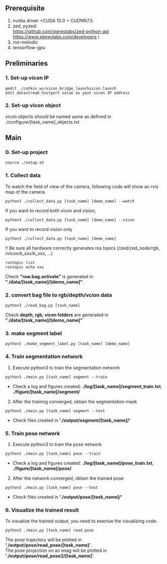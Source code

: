 ## Prerequisite
1. nvidia driver +CUDA 10.0 + CUDNN7.5
2. zed, pyzed:\
 https://github.com/stereolabs/zed-python-api \
 https://www.stereolabs.com/developers \
3. ros-melodic
4. tensorflow-gpu

## Preliminaries
### 1. Set-up vicon IP
```
gedit ./catkin_ws/vicon_bridge_launchvicon.launch
edit datastream_hostport value as yout vicon IP address
```
### 2. Set-up vicon object
vicon objects should be named same as defined in ./configure/[task_name]_objects.txt


## Main
### 0. Set-up project
```
source ./setup.sh
```

### 1. Collect data  
To watch the field of view of the camera, following code will show an rviz map of the camera.
```
python3 ./collect_data.py [task_name] [demo_name] --watch
```

If you want to record both vicon and vision, 
```
python3 ./collect_data.py [task_name] [demo_name] --vicon
```

If you want to record vision only
```
python3 ./collect_data.py [task_name] [demo_name]
```

!! Be sure all hardware correctly generates ros topics (/zed/zed_node/rgb, /vicon/k_xxx/k_xxx, ...)
```
rostopic list
rostopic echo xxx
```

Check **"raw.bag.activate"** is generated in **"./data/[task_name]/[demo_name]"**.

### 2. convert bag file to rgb/depth/vcion data
```
python3 ./read_bag.py [task_name]
```
Check **depth, rgb, vicon folders** are generated in **"./data/[task_name]/[demo_name]"**


### 3. make segment label
```
python3 ./make_segment_label.py [task_name] [demo_name]
```

### 4. Train segmentation network
1) Execute python3 to train the segmentation network
```
python3 ./main.py [task_name] segment --train
```
- Check a log and figures created: **./log/[task_name]/segment_train.txt**, **./figure/[task_name]/segment/**

2) After the training converged, obtain the segmentation mask
```
python3 ./main.py [task_name] segment --test
```
- Check files created in **'./output/segment/[task_name]/'**

### 5. Train pose network
1) Execute python3 to train the pose network
```
python3 ./main.py [task_name] pose --train
```
- Check a log and figures created: **./log/[task_name]/pose_train.txt**, **./figure/[task_name]/pose/**

2) After the network converged, obtain the trained pose
```
python3 ./main.py [task_name] pose --test
```
- Check files created in **'./output/pose/[task_name]/'** 


### 6. Visualize the trained result
To visualize the trained output, you need to exectue the visualizing code.
```
python3 ./main.py [task_name] read_pose
```
The pose trajectory will be plotted in **'./output/pose/read_pose/[task_name]'**. <br />
The pose projection on an imag will be plotted in **'./output/pose/read_pose2/[task_name]'**.



